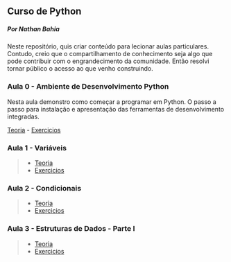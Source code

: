 ## Curso de Python
##### Por Nathan Bahia

Neste repositório, quis criar conteúdo para lecionar aulas particulares. Contudo, creio que o compartilhamento de conhecimento seja algo que pode contribuir com o engrandecimento da comunidade. Então resolvi tornar público o acesso ao que venho construindo.

### Aula 0 - Ambiente de Desenvolvimento Python
Nesta aula demonstro como começar a programar em Python. O passo a passo para instalação e apresentação das ferramentas de desenvolvimento integradas.

[Teoria]() - [Exercicios]()

### Aula 1 - Variáveis
> - [Teoria](/aula01) 
> - [Exercicios]()

### Aula 2 - Condicionais
> - [Teoria](/aula02)
> - [Exercicios]()

### Aula 3 - Estruturas de Dados - Parte I
> - [Teoria](/aula03)
> - [Exercicios]()
